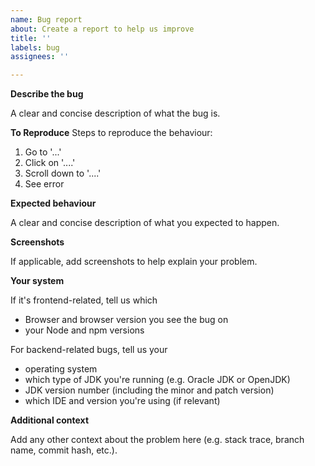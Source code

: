 ```yaml
---
name: Bug report
about: Create a report to help us improve
title: ''
labels: bug
assignees: ''

---
```


**Describe the bug**

A clear and concise description of what the bug is.

**To Reproduce**
Steps to reproduce the behaviour:
1. Go to '...'
2. Click on '....'
3. Scroll down to '....'
4. See error

**Expected behaviour**

A clear and concise description of what you expected to happen.

**Screenshots**

If applicable, add screenshots to help explain your problem.

**Your system**

If it's frontend-related, tell us which 
- Browser and browser version you see the bug on
- your Node and npm versions

For backend-related bugs, tell us your 
- operating system
- which type of JDK you're running (e.g. Oracle JDK or OpenJDK)
- JDK version number (including the minor and patch version) 
- which IDE and version you're using (if relevant)

**Additional context**

Add any other context about the problem here (e.g. stack trace, branch name, commit hash, etc.).
